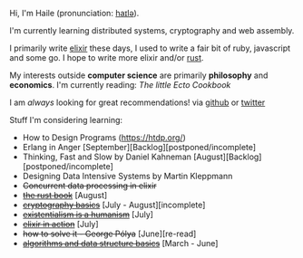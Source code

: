 Hi, I'm Haile (pronunciation: [haɪlə](https://en.wikipedia.org/wiki/File:Haile_Selassie.ogg)). 

I'm currently learning distributed systems, cryptography and web assembly.

I primarily write [elixir](https://elixir-lang.org/) these days, I used to write a fair bit of ruby, javascript
and some go. I hope to write more elixir and/or [rust](https://www.rust-lang.org/).

My interests outside **computer science** are primarily **philosophy** and **economics**. I'm currently reading: _The little Ecto Cookbook_

I am _always_ looking for great recommendations! via [github](https://gist.github.com/hailelagi/26263ee81eebd06c5e62b98617854581)
or [twitter](https://www.twitter.com/haile_lagi)

Stuff I'm considering learning:
- How to Design Programs (https://htdp.org/)
- Erlang in Anger [September][Backlog][postponed/incomplete]
- Thinking, Fast and Slow by Daniel Kahneman [August][Backlog][postponed/incomplete]
- Designing Data Intensive Systems by Martin Kleppmann
- ~~Concurrent data processing in elixir~~
- ~~[the rust book](https://github.com/hailelagi/rustacea)~~ [August]
- ~~[cryptography basics](https://github.com/hailelagi/matasano)~~ [July - August][incomplete]
- ~~[existentialism is a humanism](https://www.goodreads.com/book/show/51985.Existentialism_is_a_Humanism)~~ [July]
- ~~[elixir in action](https://www.notion.so/Elixir-in-Action-Book-review-27ff4cbe67f140a688637e1422f11641)~~ [July]
- ~~how to solve it - George Pólya~~ [June][re-read]
- ~~[algorithms and data structure basics](https://runestone.academy/ns/books/published/pythonds/index.html)~~ [March - June]
